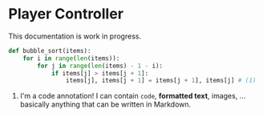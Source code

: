 # Player Controller
This documentation is work in progress.

``` py title="test.py" linenums="1" hl_lines="2 3"
def bubble_sort(items):
    for i in range(len(items)):
        for j in range(len(items) - 1 - i):
            if items[j] > items[j + 1]:
                items[j], items[j + 1] = items[j + 1], items[j] # (1)
```

1.  I'm a code annotation! I can contain `code`, __formatted
    text__, images, ... basically anything that can be written in Markdown.